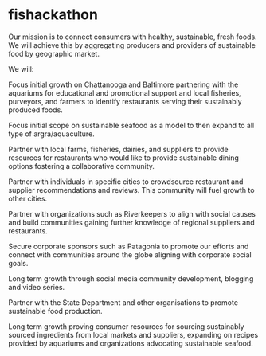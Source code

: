 # fishackathon

Our mission is to connect consumers with healthy, sustainable, fresh foods. We will achieve this by aggregating producers and providers of sustainable food by geographic market.

We will:

Focus initial growth on Chattanooga and Baltimore partnering with the aquariums for educational and promotional support and local fisheries, purveyors, and farmers to identify restaurants serving their sustainably produced foods. 

Focus initial scope on sustainable seafood as a model to then expand to all type of argra/aquaculture. 

Partner with local farms, fisheries, dairies, and suppliers to provide resources for restaurants who would like to provide sustainable dining options fostering a collaborative community.

Partner with individuals in specific cities to crowdsource restaurant and supplier recommendations and reviews. This community will fuel growth to other cities. 

Partner with organizations such as Riverkeepers to align with social causes and build communities gaining further knowledge of regional suppliers and restaurants. 

Secure corporate sponsors such as Patagonia to promote our efforts and connect with communities around the globe aligning with corporate social goals.

Long term growth through social media community development, blogging and video series. 

Partner with the State Department and other organisations to promote sustainable food production. 

Long term growth proving consumer resources for sourcing sustainably sourced ingredients from local markets and suppliers, expanding on recipes provided by aquariums and organizations advocating sustainable seafood.

